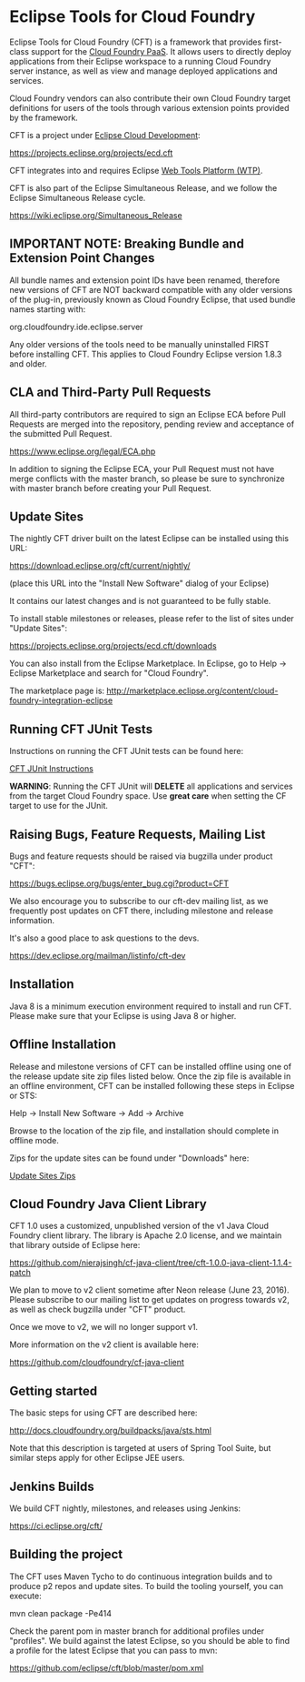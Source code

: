 # Eclipse Tools for Cloud Foundry

  Eclipse Tools for Cloud Foundry (CFT) is a framework that provides first-class support for the [Cloud Foundry
  PaaS](http://docs.cloudfoundry.org). It allows users to directly deploy applications from their Eclipse
  workspace to a running Cloud Foundry server instance, as well as view and manage deployed applications and services.

  Cloud Foundry vendors can also contribute their own Cloud Foundry target definitions for users of the tools
  through various extension points provided by the framework.

  CFT is a project under [Eclipse Cloud Development](https://projects.eclipse.org/projects/ecd):

  https://projects.eclipse.org/projects/ecd.cft

  CFT integrates into and requires Eclipse [Web Tools Platform (WTP)](http://eclipse.org/webtools).

  CFT is also part of the Eclipse Simultaneous Release, and we follow the Eclipse Simultaneous Release cycle.

  https://wiki.eclipse.org/Simultaneous_Release  

## IMPORTANT NOTE: Breaking Bundle and Extension Point Changes

  All bundle names and extension point IDs have been renamed, therefore new versions of CFT are NOT backward compatible with any older versions
  of the plug-in, previously known as Cloud Foundry Eclipse, that used bundle names starting with:

  org.cloudfoundry.ide.eclipse.server

  Any older versions of the tools need to be manually uninstalled FIRST before installing CFT. This applies to Cloud Foundry Eclipse version 1.8.3 and older.

## CLA and Third-Party Pull Requests

  All third-party contributors are required to sign an Eclipse ECA before Pull Requests are merged into the repository,
  pending review and acceptance of the submitted Pull Request.

  https://www.eclipse.org/legal/ECA.php

  In addition to signing the Eclipse ECA, your Pull Request must not have merge conflicts with the master branch, so please be sure to
  synchronize with master branch before creating your Pull Request.

## Update Sites

  The nightly CFT driver built on the latest Eclipse can be installed using this URL:

  https://download.eclipse.org/cft/current/nightly/

  (place this URL into the "Install New Software" dialog of your Eclipse)

  It contains our latest changes and is not guaranteed to be fully stable.

  To install stable milestones or releases, please refer to the list of sites under "Update Sites":

  https://projects.eclipse.org/projects/ecd.cft/downloads

  You can also install from the Eclipse Marketplace. In Eclipse, go to Help -> Eclipse Marketplace
  and search for "Cloud Foundry".

  The marketplace page is:
  http://marketplace.eclipse.org/content/cloud-foundry-integration-eclipse

## Running CFT JUnit Tests

  Instructions on running the CFT JUnit tests can be found here:

  [CFT JUnit Instructions](org.eclipse.cft.server.tests/README.md)

  **WARNING**: Running the CFT JUnit will **DELETE** all applications and services from the target Cloud Foundry space. Use **great care** when setting the CF target
  to use for the JUnit.

## Raising Bugs, Feature Requests, Mailing List

  Bugs and feature requests should be raised via bugzilla under product "CFT":

  https://bugs.eclipse.org/bugs/enter_bug.cgi?product=CFT

  We also encourage you to subscribe to our cft-dev mailing list, as we frequently post updates on CFT there, including milestone
  and release information.

  It's also a good place to ask questions to the devs.

  https://dev.eclipse.org/mailman/listinfo/cft-dev

## Installation

  Java 8 is a minimum execution environment required to install and run CFT.
  Please make sure that your Eclipse is using Java 8 or higher.

## Offline Installation

  Release and milestone versions of CFT can be installed offline using one of the release update
  site zip files listed below. Once the zip file is available in an offline environment, CFT can be
  installed following these steps in Eclipse or STS:

  Help -> Install New Software -> Add -> Archive

  Browse to the location of the zip file, and installation should complete in offline mode.

  Zips for the update sites can be found under "Downloads" here:

  [Update Sites Zips](https://projects.eclipse.org/projects/ecd.cft/downloads)

## Cloud Foundry Java Client Library

   CFT 1.0 uses a customized, unpublished version of the v1 Java Cloud Foundry client library. The library is Apache 2.0 license,
   and we maintain that library outside of Eclipse here:

   https://github.com/nierajsingh/cf-java-client/tree/cft-1.0.0-java-client-1.1.4-patch

   We plan to move to v2 client sometime after Neon release (June 23, 2016). Please subscribe to our mailing list to
   get updates on progress towards v2, as well as check bugzilla under "CFT" product.

   Once we move to v2, we will no longer support v1.

   More information on the v2 client is available here:

   https://github.com/cloudfoundry/cf-java-client


## Getting started

  The basic steps for using CFT are described here:

  http://docs.cloudfoundry.org/buildpacks/java/sts.html

  Note that this description is targeted at users of Spring Tool Suite, but similar steps apply for
  other Eclipse JEE users.

## Jenkins Builds

  We build CFT nightly, milestones, and releases using Jenkins:

  https://ci.eclipse.org/cft/

## Building the project

  The CFT uses Maven Tycho to do continuous integration builds and
  to produce p2 repos and update sites. To build the tooling yourself, you can execute:

  mvn clean package -Pe414

  Check the parent pom in master branch for additional profiles under "profiles". We build against the latest Eclipse, so you
  should be able to find a profile for the latest Eclipse that you can pass to mvn:

  https://github.com/eclipse/cft/blob/master/pom.xml
